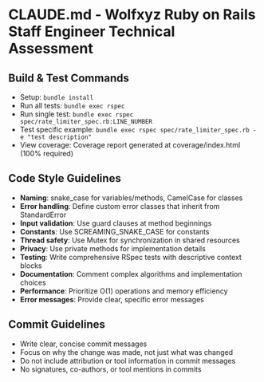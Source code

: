 # CLAUDE.md - Wolfxyz Ruby on Rails Staff Engineer Technical Assessment

## Build & Test Commands
- Setup: `bundle install`
- Run all tests: `bundle exec rspec`
- Run single test: `bundle exec rspec spec/rate_limiter_spec.rb:LINE_NUMBER`
- Test specific example: `bundle exec rspec spec/rate_limiter_spec.rb -e "test description"`
- View coverage: Coverage report generated at coverage/index.html (100% required)

## Code Style Guidelines
- **Naming**: snake_case for variables/methods, CamelCase for classes
- **Error handling**: Define custom error classes that inherit from StandardError
- **Input validation**: Use guard clauses at method beginnings
- **Constants**: Use SCREAMING_SNAKE_CASE for constants
- **Thread safety**: Use Mutex for synchronization in shared resources
- **Privacy**: Use private methods for implementation details
- **Testing**: Write comprehensive RSpec tests with descriptive context blocks
- **Documentation**: Comment complex algorithms and implementation choices
- **Performance**: Prioritize O(1) operations and memory efficiency
- **Error messages**: Provide clear, specific error messages

## Commit Guidelines
- Write clear, concise commit messages
- Focus on why the change was made, not just what was changed
- Do not include attribution or tool information in commit messages
- No signatures, co-authors, or tool mentions in commits

